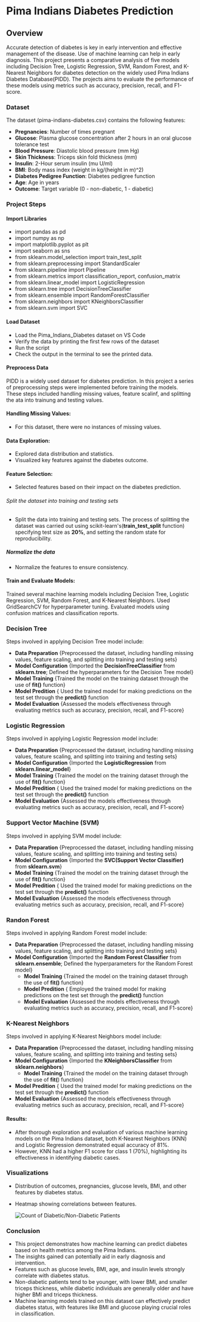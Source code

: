 # Pima Indians Diabetes Prediction

## Overview

Accurate detection of diabetes is key in early intervention and effective management of the disease. Use of machine learning can help in early diagnosis.
This project presents a comparative analysis of five models including Decision Tree, Logistic Regression, SVM, Random Forest, and 
K-Nearest Neighbors for diabetes detection on the widely used Pima Indians Diabetes Database(PIDD). The projects aims to evaluate the performance of these models using metrics such as 
accuracy, precision, recall, and F1-score.

### Dataset
The dataset (pima-indians-diabetes.csv) contains the following features:

- **Pregnancies**: Number of times pregnant
- **Glucose**: Plasma glucose concentration after 2 hours in an oral glucose tolerance test
- **Blood Pressure**: Diastolic blood pressure (mm Hg)
- **Skin Thickness**: Triceps skin fold thickness (mm)
- **Insulin**: 2-Hour serum insulin (mu U/ml)
- **BMI**: Body mass index (weight in kg/(height in m)^2)
- **Diabetes Pedigree Function**: Diabetes pedigree function
- **Age**: Age in years
- **Outcome**: Target variable (0 - non-diabetic, 1 - diabetic)
  
### Project Steps

#### Import Libraries
- import pandas as pd
- import numpy as np
- import matplotlib.pyplot as plt
- import seaborn as sns
- from sklearn.model_selection import train_test_split
- from sklearn.preprocessing import StandardScaler
- from sklearn.pipeline import Pipeline
- from sklearn.metrics import classification_report, confusion_matrix
- from sklearn.linear_model import LogisticRegression
- from sklearn.tree import DecisionTreeClassifier
- from sklearn.ensemble import RandomForestClassifier
- from sklearn.neighbors import KNeighborsClassifier
- from sklearn.svm import SVC


#### Load Dataset

- Load the Pima_Indians_Diabetes dataset on VS Code
- Verify the data by printing the first few rows of the dataset
- Run the script
- Check the output in the terminal to see the printed data.

  
#### Preprocess Data

PIDD is a widely used dataset for diabetes prediction. In this project a series of preprocessing steps were implemented before training the models.
These steps included handling missing values, feature scalinf, and splitting the ata into trainung and testing values.

#### Handling Missing Values:

- For this dataset, there were no instances of missing values.
  
#### Data Exploration:

- Explored data distribution and statistics.
- Visualized key features against the diabetes outcome.
  
#### Feature Selection:

- Selected features based on their impact on the diabetes prediction.

###### Split the dataset into training and testing sets
- Split the data into training and testing sets. The process of splitting the dataset was carried out using scikit-learn's(**train_test_split** function)
  specifying test size as **20%**, and setting the random state for reproducibility.
  
##### Normalize the data
- Normalize the features to ensure consistency.
  
#### Train and Evaluate Models:

Trained several machine learning models including Decision Tree, Logistic Regression, SVM, Random Forest, and K-Nearest Neighbors.
Used GridSearchCV for hyperparameter tuning.
Evaluated models using confusion matrices and classification reports.

### Decision Tree

 Steps involved in applying Decision Tree model include:
  
  - **Data Preparation** {Preprocessed the dataset, including handling missing values, feature scaling, and splitting into training and testing sets}
  - **Model Configuration** {Imported the **DecisionTreeClassifier** from **sklearn.tree**; Defined the hyperparameters for the Decision Tree model}
  - **Model Training** {Trained the model on the training dataset through the use of **fit()** function}
  - **Model Predition** { Used the trained model for making predictions on the test set through the **predict()** function
  - **Model Evaluation** {Assessed the models effectiveness through evaluating metrics such as accuracy, precision, recall, and F1-score}

  
### Logistic Regression

Steps involved in applying Logistic Regression model include:
  
  - **Data Preparation** {Preprocessed the dataset, including handling missing values, feature scaling, and splitting into training and testing sets}
  - **Model Configuration** {Imported the **LogisticRegression** from **sklearn.linear_model**}
  - **Model Training** {Trained the model on the training dataset through the use of **fit()** function}
  - **Model Predition** { Used the trained model for making predictions on the test set through the **predict()** function
  - **Model Evaluation** {Assessed the models effectiveness through evaluating metrics such as accuracy, precision, recall, and F1-score}
  
### Support Vector Machine (SVM)

 Steps involved in applying SVM model include:
  
  - **Data Preparation** {Preprocessed the dataset, including handling missing values, feature scaling, and splitting into training and testing sets}
  - **Model Configuration** {Imported the **SVC(Support Vector Classifier)** from **sklearn.svm**}
  - **Model Training** {Trained the model on the training dataset through the use of **fit()** function}
   - **Model Predition** { Used the trained model for making predictions on the test set through the **predict()** function
  - **Model Evaluation** {Assessed the models effectiveness through evaluating metrics such as accuracy, precision, recall, and F1-score}

### Randon Forest

 Steps involved in applying Random Forest model include:
  
  - **Data Preparation** {Preprocessed the dataset, including handling missing values, feature scaling, and splitting into training and testing sets}
- **Model Configuration** {Imported the **Random Forest Classifier** from **sklearn.ensemble**; Defined the hyperparameters for the Random Forest model}
  - **Model Training** {Trained the model on the training dataset through the use of **fit()** function}
  - **Model Predition** { Employed the trained model for making predictions on the test set through the **predict()** function
  - **Model Evaluation** {Assessed the models effectiveness through evaluating metrics such as accuracy, precision, recall, and F1-score}
  
### K-Nearest Neighbors

Steps involved in applying K-Nearest Neighbors model include:
  
  - **Data Preparation** {Preprocessed the dataset, including handling missing values, feature scaling, and splitting into training and testing sets}
- **Model Configuration** {Imported the **KNeighborsClassifier** from **sklearn.neighbors**}
  - **Model Training** {Trained the model on the training dataset through the use of **fit(**) function}
-  **Model Predition** { Used the trained model for making predictions on the test set through the **predict()** function
  - **Model Evaluation** {Assessed the models effectiveness through evaluating metrics such as accuracy, precision, recall, and F1-score}

#### Results:

- After thorough exploration and evaluation of various machine learning models on the Pima Indians dataset, both K-Nearest Neighbors (KNN) and 
Logistic Regression demonstrated equal accuracy of 81%.
- However, KNN had a higher F1 score for class 1 (70%), highlighting its effectiveness in identifying diabetic cases.

### Visualizations

- Distribution of outcomes, pregnancies, glucose levels, BMI, and other features by diabetes status.
- Heatmap showing correlations between features.

  ![Count of Diabetic/Non-Diabetic Patients](images/Count_of_Diabetes_Outcome.png)

  
### Conclusion

- This project demonstrates how machine learning can predict diabetes based on health metrics among the Pima Indians. 
- The insights gained can potentially aid in early diagnosis and intervention.
- Features such as glucose levels, BMI, age, and insulin levels strongly correlate with diabetes status.
- Non-diabetic patients tend to be younger, with lower BMI, and smaller triceps thickness, while diabetic individuals are generally older and have higher BMI and triceps thickness.
- Machine learning models trained on this dataset can effectively predict diabetes status, with features like BMI and glucose playing crucial roles in classification.
